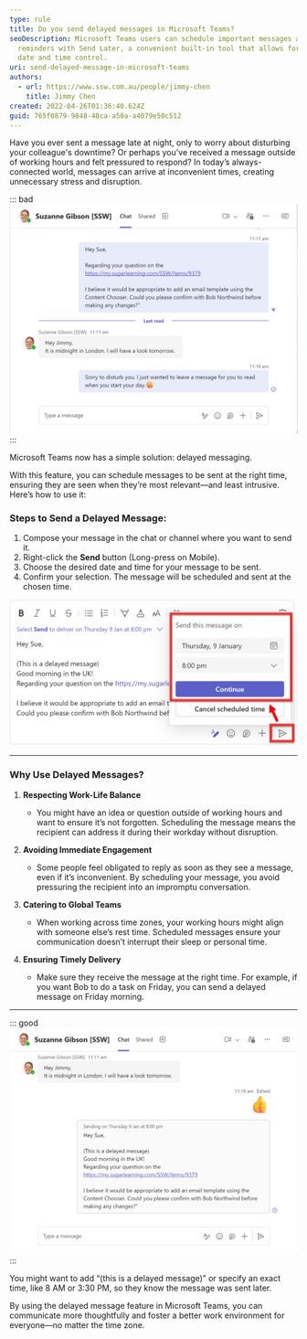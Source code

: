 ```yaml
---
type: rule
title: Do you send delayed messages in Microsoft Teams?
seoDescription: Microsoft Teams users can schedule important messages and
  reminders with Send Later, a convenient built-in tool that allows for exact
  date and time control.
uri: send-delayed-message-in-microsoft-teams
authors:
  - url: https://www.ssw.com.au/people/jimmy-chen
    title: Jimmy Chen
created: 2022-04-26T01:36:40.624Z
guid: 765f0879-9848-48ca-a50a-a4079e50c512
---
```


Have you ever sent a message late at night, only to worry about disturbing your colleague's downtime? Or perhaps you’ve received a message outside of working hours and felt pressured to respond? In today’s always-connected world, messages can arrive at inconvenient times, creating unnecessary stress and disruption. 

::: bad
![Figure: Bad example - Sending Teams message outside of Sue's working hours](Delayed-Message-Bad-Example.png)
:::

<!--endintro-->

Microsoft Teams now has a simple solution: delayed messaging.

With this feature, you can schedule messages to be sent at the right time, ensuring they are seen when they’re most relevant—and least intrusive. Here’s how to use it:

### Steps to Send a Delayed Message:

1. Compose your message in the chat or channel where you want to send it.
2. Right-click the **Send** button (Long-press on Mobile).
3. Choose the desired date and time for your message to be sent.
4. Confirm your selection. The message will be scheduled and sent at the chosen time.

![Figure: How to send a Delayed Message in Microsoft Teams](Delayed-Message-Steps.png)

---

### Why Use Delayed Messages?

1. **Respecting Work-Life Balance**

   - You might have an idea or question outside of working hours and want to ensure it’s not forgotten. Scheduling the message means the recipient can address it during their workday without disruption.

2. **Avoiding Immediate Engagement**

   - Some people feel obligated to reply as soon as they see a message, even if it’s inconvenient. By scheduling your message, you avoid pressuring the recipient into an impromptu conversation.

3. **Catering to Global Teams**

   - When working across time zones, your working hours might align with someone else’s rest time. Scheduled messages ensure your communication doesn’t interrupt their sleep or personal time.

4. **Ensuring Timely Delivery**

   - Make sure they receive the message at the right time. For example, if you want Bob to do a task on Friday, you can send a delayed message on Friday morning.
---

::: good
![Figure: Good example - Sending a delayed message to Sue that is to be received at 9 am UK Timezone](Delayed-Message-Good-Example.png)
:::

You might want to add “(this is a delayed message)” or specify an exact time, like 8 AM or 3:30 PM, so they know the message was sent later.

By using the delayed message feature in Microsoft Teams, you can communicate more thoughtfully and foster a better work environment for everyone—no matter the time zone.
